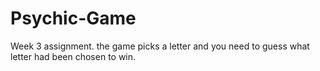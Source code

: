 # Psychic-Game
Week 3 assignment.
the game picks a letter and you need to guess what letter had been chosen to win.

